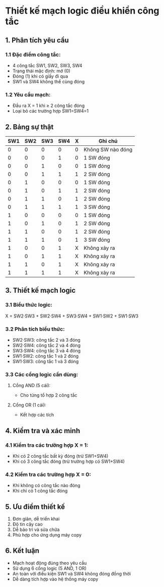 # Thiết kế mạch logic điều khiển công tắc

## 1. Phân tích yêu cầu
### 1.1 Đặc điểm công tắc:
- 4 công tắc SW1, SW2, SW3, SW4
- Trạng thái mặc định: mở (0)
- Đóng (1) khi có giấy đi qua
- SW1 và SW4 không thể cùng đóng

### 1.2 Yêu cầu mạch:
- Đầu ra X = 1 khi ≥ 2 công tắc đóng
- Loại bỏ các trường hợp SW1=SW4=1

## 2. Bảng sự thật

| SW1 | SW2 | SW3 | SW4 | X | Ghi chú |
|-----|-----|-----|-----|---|----------|
| 0 | 0 | 0 | 0 | 0 | Không SW nào đóng |
| 0 | 0 | 0 | 1 | 0 | 1 SW đóng |
| 0 | 0 | 1 | 0 | 0 | 1 SW đóng |
| 0 | 0 | 1 | 1 | 1 | 2 SW đóng |
| 0 | 1 | 0 | 0 | 0 | 1 SW đóng |
| 0 | 1 | 0 | 1 | 1 | 2 SW đóng |
| 0 | 1 | 1 | 0 | 1 | 2 SW đóng |
| 0 | 1 | 1 | 1 | 1 | 3 SW đóng |
| 1 | 0 | 0 | 0 | 0 | 1 SW đóng |
| 1 | 0 | 1 | 0 | 1 | 2 SW đóng |
| 1 | 1 | 0 | 0 | 1 | 2 SW đóng |
| 1 | 1 | 1 | 0 | 1 | 3 SW đóng |
| 1 | 0 | 0 | 1 | X | Không xảy ra |
| 1 | 0 | 1 | 1 | X | Không xảy ra |
| 1 | 1 | 0 | 1 | X | Không xảy ra |
| 1 | 1 | 1 | 1 | X | Không xảy ra |

## 3. Thiết kế mạch logic

### 3.1 Biểu thức logic:
X = SW2·SW3 + SW2·SW4 + SW3·SW4 + SW1·SW2 + SW1·SW3

### 3.2 Phân tích biểu thức:
- SW2·SW3: công tắc 2 và 3 đóng
- SW2·SW4: công tắc 2 và 4 đóng
- SW3·SW4: công tắc 3 và 4 đóng
- SW1·SW2: công tắc 1 và 2 đóng
- SW1·SW3: công tắc 1 và 3 đóng

### 3.3 Các cổng logic cần dùng:
1. Cổng AND (5 cái):
   - Cho từng tổ hợp 2 công tắc

2. Cổng OR (1 cái):
   - Kết hợp các tích

## 4. Kiểm tra và xác minh

### 4.1 Kiểm tra các trường hợp X = 1:
- Khi có 2 công tắc bất kỳ đóng (trừ SW1+SW4)
- Khi có 3 công tắc đóng (trừ trường hợp có SW1+SW4)

### 4.2 Kiểm tra các trường hợp X = 0:
- Khi không có công tắc nào đóng
- Khi chỉ có 1 công tắc đóng

## 5. Ưu điểm thiết kế
1. Đơn giản, dễ triển khai
2. Độ tin cậy cao
3. Dễ bảo trì và sửa chữa
4. Phù hợp cho ứng dụng máy copy

## 6. Kết luận
- Mạch hoạt động đúng theo yêu cầu
- Sử dụng 6 cổng logic (5 AND, 1 OR)
- An toàn với điều kiện SW1 và SW4 không đóng đồng thời
- Dễ dàng tích hợp vào hệ thống máy copy